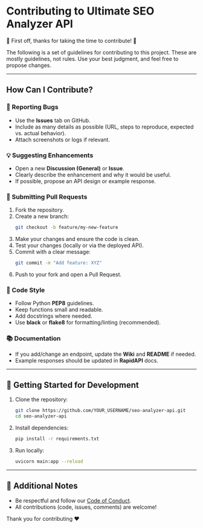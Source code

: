 # Contributing to Ultimate SEO Analyzer API

🎉 First off, thanks for taking the time to contribute! 🎉

The following is a set of guidelines for contributing to this project. These are mostly guidelines, not rules. Use your best judgment, and feel free to propose changes.

---

## How Can I Contribute?

### 🐞 Reporting Bugs
- Use the **Issues** tab on GitHub.
- Include as many details as possible (URL, steps to reproduce, expected vs. actual behavior).
- Attach screenshots or logs if relevant.

### 💡 Suggesting Enhancements
- Open a new **Discussion (General)** or **Issue**.
- Clearly describe the enhancement and why it would be useful.
- If possible, propose an API design or example response.

### 🔧 Submitting Pull Requests
1. Fork the repository.  
2. Create a new branch:  
   ```bash
   git checkout -b feature/my-new-feature
   ```
3. Make your changes and ensure the code is clean.  
4. Test your changes (locally or via the deployed API).  
5. Commit with a clear message:  
   ```bash
   git commit -m "Add feature: XYZ"
   ```
6. Push to your fork and open a Pull Request.  

### 📐 Code Style
- Follow Python **PEP8** guidelines.  
- Keep functions small and readable.  
- Add docstrings where needed.  
- Use **black** or **flake8** for formatting/linting (recommended).  

### 📚 Documentation
- If you add/change an endpoint, update the **Wiki** and **README** if needed.  
- Example responses should be updated in **RapidAPI** docs.  

---

## 🚀 Getting Started for Development
1. Clone the repository:  
   ```bash
   git clone https://github.com/YOUR_USERNAME/seo-analyzer-api.git
   cd seo-analyzer-api
   ```
2. Install dependencies:  
   ```bash
   pip install -r requirements.txt
   ```
3. Run locally:  
   ```bash
   uvicorn main:app --reload
   ```

---

## 📝 Additional Notes
- Be respectful and follow our [Code of Conduct](./CODE_OF_CONDUCT.md).  
- All contributions (code, issues, comments) are welcome!  

Thank you for contributing ❤️
